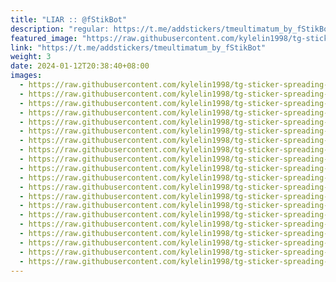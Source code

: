 ```yaml
---
title: "LIAR :: @fStikBot"
description: "regular: https://t.me/addstickers/tmeultimatum_by_fStikBot"
featured_image: "https://raw.githubusercontent.com/kylelin1998/tg-sticker-spreading-worldwide-images/main/img/e6c6c221-f40b-48da-9037-b043182b69b8.jpg"
link: "https://t.me/addstickers/tmeultimatum_by_fStikBot"
weight: 3
date: 2024-01-12T20:38:40+08:00
images:
  - https://raw.githubusercontent.com/kylelin1998/tg-sticker-spreading-worldwide-images/main/img/e6c6c221-f40b-48da-9037-b043182b69b8.jpg
  - https://raw.githubusercontent.com/kylelin1998/tg-sticker-spreading-worldwide-images/main/img/a1b69d5c-1354-432a-9ae3-eedd87801dd0.jpg
  - https://raw.githubusercontent.com/kylelin1998/tg-sticker-spreading-worldwide-images/main/img/c1f9accd-d7c4-40bc-b0df-cd0bb131deda.jpg
  - https://raw.githubusercontent.com/kylelin1998/tg-sticker-spreading-worldwide-images/main/img/1b66b77b-97bc-49d6-8916-a462696467db.jpg
  - https://raw.githubusercontent.com/kylelin1998/tg-sticker-spreading-worldwide-images/main/img/680fccfa-b8d6-45ff-bfdc-9a8ec4361749.jpg
  - https://raw.githubusercontent.com/kylelin1998/tg-sticker-spreading-worldwide-images/main/img/2d518361-87e4-42d9-8a3b-8925fff9653e.jpg
  - https://raw.githubusercontent.com/kylelin1998/tg-sticker-spreading-worldwide-images/main/img/95bae7d3-9087-4c25-9e5a-cf7061addf11.jpg
  - https://raw.githubusercontent.com/kylelin1998/tg-sticker-spreading-worldwide-images/main/img/f87949b2-f5db-4294-a9ca-216bf5569c4e.jpg
  - https://raw.githubusercontent.com/kylelin1998/tg-sticker-spreading-worldwide-images/main/img/15683701-7f89-448b-9f92-9bd9a1e5a781.jpg
  - https://raw.githubusercontent.com/kylelin1998/tg-sticker-spreading-worldwide-images/main/img/fa242c1e-86ea-4d25-8541-7d89b3ebd153.jpg
  - https://raw.githubusercontent.com/kylelin1998/tg-sticker-spreading-worldwide-images/main/img/afdf4a33-cf93-4a73-9dbd-09c5d9586be7.jpg
  - https://raw.githubusercontent.com/kylelin1998/tg-sticker-spreading-worldwide-images/main/img/50add4e7-fcd8-43db-be47-0855f300d32e.jpg
  - https://raw.githubusercontent.com/kylelin1998/tg-sticker-spreading-worldwide-images/main/img/9ded917c-6360-43f2-99a3-8fcd9ec696a0.jpg
  - https://raw.githubusercontent.com/kylelin1998/tg-sticker-spreading-worldwide-images/main/img/4b4ff502-1522-49fd-8389-48766272f159.jpg
  - https://raw.githubusercontent.com/kylelin1998/tg-sticker-spreading-worldwide-images/main/img/2374ee6d-59f0-4ef5-9334-2b1a9701ec89.jpg
  - https://raw.githubusercontent.com/kylelin1998/tg-sticker-spreading-worldwide-images/main/img/66bba836-df30-4de6-8a30-fd51bee250cd.jpg
  - https://raw.githubusercontent.com/kylelin1998/tg-sticker-spreading-worldwide-images/main/img/c8e0c590-2e61-4562-a911-a2d1518913be.jpg
  - https://raw.githubusercontent.com/kylelin1998/tg-sticker-spreading-worldwide-images/main/img/6f92006a-7e7b-4171-ab9d-65531b792885.jpg
  - https://raw.githubusercontent.com/kylelin1998/tg-sticker-spreading-worldwide-images/main/img/ccf65a2d-3d88-4852-b4c6-afd992bc5412.jpg
  - https://raw.githubusercontent.com/kylelin1998/tg-sticker-spreading-worldwide-images/main/img/f1607b92-bbc0-41b7-844d-23165aaa2178.jpg
---
```

